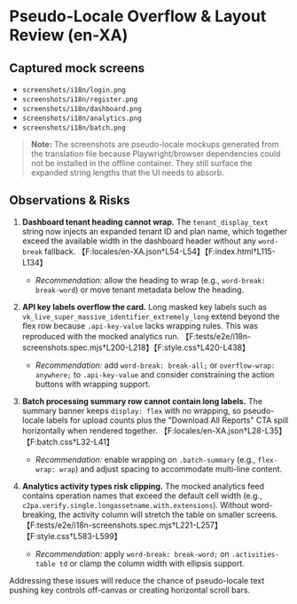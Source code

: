 # Pseudo-Locale Overflow & Layout Review (en-XA)

## Captured mock screens
- `screenshots/i18n/login.png`
- `screenshots/i18n/register.png`
- `screenshots/i18n/dashboard.png`
- `screenshots/i18n/analytics.png`
- `screenshots/i18n/batch.png`

> **Note:** The screenshots are pseudo-locale mockups generated from the translation file because Playwright/browser dependencies
> could not be installed in the offline container. They still surface the expanded string lengths that the UI needs to absorb.

## Observations & Risks

1. **Dashboard tenant heading cannot wrap.** The `tenant_display_text` string now injects an expanded tenant ID and plan name, which
together exceed the available width in the dashboard header without any `word-break` fallback. 【F:locales/en-XA.json†L54-L54】【F:index.html†L115-L134】
   - *Recommendation:* allow the heading to wrap (e.g., `word-break: break-word`) or move tenant metadata below the heading.

2. **API key labels overflow the card.** Long masked key labels such as
   `vk_live_super_massive_identifier_extremely_long` extend beyond the flex row because `.api-key-value` lacks wrapping rules.
   This was reproduced with the mocked analytics run. 【F:tests/e2e/i18n-screenshots.spec.mjs†L200-L218】【F:style.css†L420-L438】
   - *Recommendation:* add `word-break: break-all;` or `overflow-wrap: anywhere;` to `.api-key-value` and consider constraining
the action buttons with wrapping support.

3. **Batch processing summary row cannot contain long labels.** The summary banner keeps `display: flex` with no wrapping, so
pseudo-locale labels for upload counts plus the "Download All Reports" CTA spill horizontally when rendered together.
【F:locales/en-XA.json†L28-L35】【F:batch.css†L32-L41】
   - *Recommendation:* enable wrapping on `.batch-summary` (e.g., `flex-wrap: wrap`) and adjust spacing to accommodate multi-line content.

4. **Analytics activity types risk clipping.** The mocked analytics feed contains operation names that exceed the default cell width
(e.g., `c2pa.verify.single.longassetname.with.extensions`). Without word-breaking, the activity column will stretch the table on
smaller screens. 【F:tests/e2e/i18n-screenshots.spec.mjs†L221-L257】【F:style.css†L583-L599】
   - *Recommendation:* apply `word-break: break-word;` on `.activities-table td` or clamp the column width with ellipsis support.

Addressing these issues will reduce the chance of pseudo-locale text pushing key controls off-canvas or creating horizontal scroll bars.
